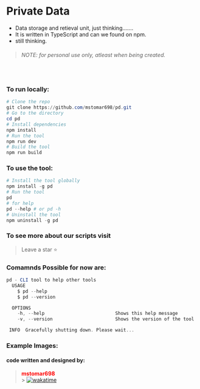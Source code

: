 # Private Data

- Data storage and retieval unit, just thinking.......
- It is written in TypeScript and can we found on npm.
- still thinking.

> ###### NOTE: for personal use only, atleast when being created.

<br>

### To run locally:

```powershell
# Clone the repo
git clone https://github.com/mstomar698/pd.git
# Go to the directory
cd pd
# Install dependencies
npm install
# Run the tool
npm run dev
# Build the tool
npm run build
```

### To use the tool:

```powershell
# Install the tool globally
npm install -g pd
# Run the tool
pd
# for help
pd --help # or pd -h
# Uninstall the tool
npm uninstall -g pd
```

### To see more about our scripts visit

> Leave a star ⭐

### Comamnds Possible for now are:

```powershell
pd - CLI tool to help other tools
  USAGE
    $ pd --help
    $ pd --version

  OPTIONS
    -h, --help                          Shows this help message
    -v, --version                       Shows the version of the tool

 INFO  Gracefully shutting down. Please wait...
```

### Example Images:

<!-- ![help](/accessories/images/-h.png)
![string-help](/accessories/images/string-help.png)
![git](/accessories/images/git.png)
![nextjs](/accessories/images/-n.png)
![reactjs](/accessories/images/-r-t.png)
![webpack](/accessories/images/-w.png) -->

#### code written and designed by:

> <b style="color:red">mstomar698</b> <br> > [![wakatime](https://wakatime.com/badge/user/e027a351-bf5f-4bbf-92d6-1037bb62c845/project/3dc49dd2-d3a8-48f2-b7b4-cf25af75ee89.svg)](https://wakatime.com/badge/user/e027a351-bf5f-4bbf-92d6-1037bb62c845/project/3dc49dd2-d3a8-48f2-b7b4-cf25af75ee89)
